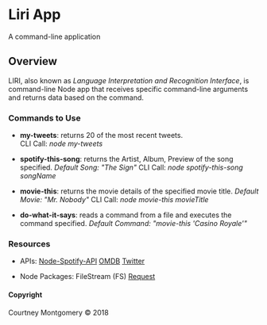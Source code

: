 # Liri App

A command-line application

## Overview

LIRI, also known as _Language Interpretation and Recognition Interface_, is command-line Node app that receives specific command-line arguments and returns data based on the command.

### Commands to Use

* __my-tweets__: returns 20 of the most recent tweets.  
   CLI Call: _node my-tweets_

* __spotify-this-song__: returns the Artist, Album, Preview of the song specified. _Default Song: "The Sign"_
   CLI Call: _node spotify-this-song songName_

* __movie-this__: returns the movie details of the specified movie title. _Default Movie: "Mr. Nobody"_
   CLI Call: _node movie-this movieTitle_

* __do-what-it-says__: reads a command from a file and executes the command specified. _Default Command: "movie-this 'Casino Royale'"_

### Resources

* APIs:
   [Node-Spotify-API](https://www.npmjs.com/package/node-spotify-api)
   [OMDB](http://www.omdbapi.com/)
   [Twitter](https://www.npmjs.com/package/twitter)

* Node Packages:
   FileStream (FS)
   [Request](https://www.npmjs.com/package/request)

#### Copyright

<p>Courtney Montgomery &copy 2018</p>
